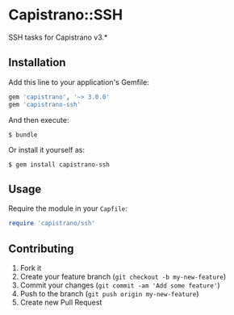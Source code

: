 # Capistrano::SSH

SSH tasks for Capistrano v3.*

## Installation

Add this line to your application's Gemfile:

```ruby
gem 'capistrano', '~> 3.0.0'
gem 'capistrano-ssh'
```

And then execute:

    $ bundle

Or install it yourself as:

    $ gem install capistrano-ssh

## Usage

Require the module in your `Capfile`:

```ruby
require 'capistrano/ssh'
```

## Contributing

1. Fork it
2. Create your feature branch (`git checkout -b my-new-feature`)
3. Commit your changes (`git commit -am 'Add some feature'`)
4. Push to the branch (`git push origin my-new-feature`)
5. Create new Pull Request

